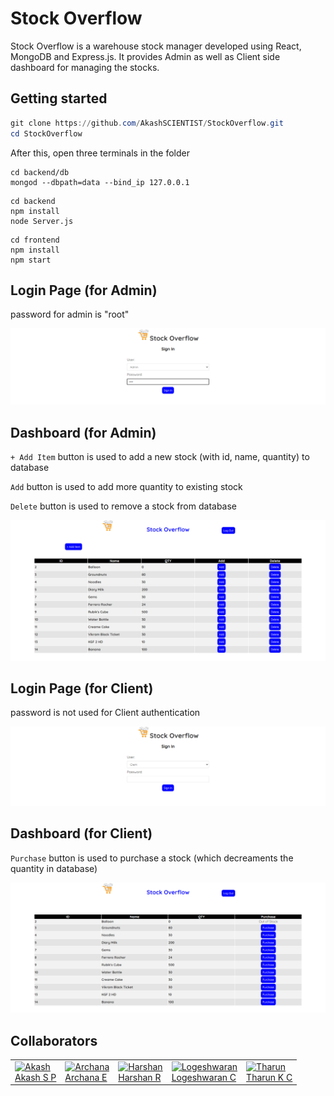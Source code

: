 # Stock Overflow

Stock Overflow is a warehouse stock manager developed using React, MongoDB and Express.js. It provides Admin as well as Client side dashboard for managing the stocks.

## Getting started

```powershell
git clone https://github.com/AkashSCIENTIST/StockOverflow.git
cd StockOverflow
```

After this, open three terminals in the folder

```shell
cd backend/db
mongod --dbpath=data --bind_ip 127.0.0.1
```

```shell
cd backend
npm install
node Server.js
```

```shell
cd frontend
npm install
npm start
```

## Login Page (for Admin)

password for admin is "root"

<img src="./images/AdminLogin.png"></img>
<br>

## Dashboard (for Admin)

`+ Add Item` button is used to add a new stock (with id, name, quantity) to database

`Add` button is used to add more quantity to existing stock

`Delete` button is used to remove a stock from database

<img src="./images/AdminDashboard.png"></img>
<br>

## Login Page (for Client)

password is not used for Client authentication

<img src="./images/ClientLogin.png"></img>
<br>

## Dashboard (for Client)

`Purchase` button is used to purchase a stock (which decreaments the quantity in database)

<img src="./images/ClientDashboard.png"></img>


## Collaborators

<table>
<tr>
<td><a href="github.com/AkashSCIENTIST"><img src="https://avatars.githubusercontent.com/u/25793714?v=4" alt="Akash" height="100px" width="100px"></img><br>Akash S P</a></td>
<td><a href="github.com/sunshine-haze321"><img src="https://avatars.githubusercontent.com/u/74647057?v=4" alt="Archana" height="100px" width="100px">
</img><br>Archana E</a></td>
<td><a href="github.com/Harshan-R"><img src="https://avatars.githubusercontent.com/u/104904345?v=4" alt="Harshan" height="100px" width="100px">
</img><br>Harshan R</a></td>
<td><a href="github.com/LOGESHWARAN-C"><img src="https://avatars.githubusercontent.com/u/95399936?v=4" alt="Logeshwaran" height="100px" width="100px">
</img><br>Logeshwaran C</a></td>
<td><a href="github.com/KcT71"><img src="https://avatars.githubusercontent.com/u/104819565?v=4" alt="Tharun" height="100px" width="100px">
</img><br>Tharun K C</a></td>
</tr>
</table>
